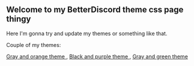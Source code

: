 ## Welcome to my BetterDiscord theme css page thingy

Here I'm gonna try and update my themes or something like that. 


Couple of my themes:


<a href="https://striderg.github.io/gor.theme.css" download rel="noopener noreferrer" target="_blank">
  Gray and orange theme
 </a>
 ,
<a href="https://striderg.github.io/bp.theme.css" download rel="noopener noreferrer" target="_blank">
  Black and purple theme
 </a>
,
<a href="https://striderg.github.io/gng.theme.css" download rel="noopener noreferrer" target="_blank">
  Gray and green theme
 </a>
